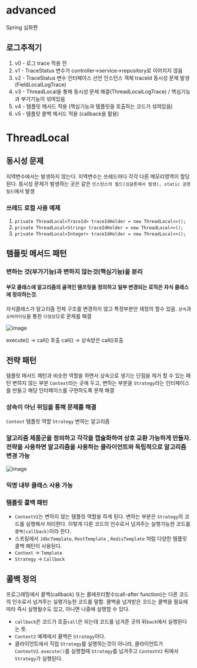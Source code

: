 # advanced

Spring 심화편


## 로그추적기
1. v0 - 로그 trace 적용 전
2. v1 - TraceStatus 변수가 controller->service->repository로 이어지지 않음
3. v2 - TraceStatus 변수 인터페이스 선언 인스턴스 객체 traceId 동시성 문제 발생(FieldLocalLogTrace)
4. v3 - ThreadLocal을 통해 동시성 문제 해결(ThreadLocalLogTrace) / 핵심기능과 부가기능이 섞여있음
5. v4 - 템플릿 메서드 적용 (핵심기능과 템플릿을 호출하는 코드가 섞여있음)
6. v5 - 템플릿 콜백 메서드 적용 (callback을 활용)

# ThreadLocal

## 동시성 문제
지역변수에서는 발생하지 않는다. 지역변수는 쓰레드마다 각각 다른 메모리영역이 할당된다.
동시성 문제가 발생하는 곳은 같은 ```인스턴스의 필드(싱글톤에서 발생), static 공용 필드```에서 발생


### 쓰레드 로컬 사용 예제
1. ```private ThreadLocal<TraceId> traceIdHolder = new ThreadLocal<>();``` 
2. ```private ThreadLocal<String> traceIdHolder = new ThreadLocal<>();  ```
3. ```private ThreadLocal<Integer> traceIdHolder = new ThreadLocal<>();  ```

## 템플릿 메서드 패턴
### 변하는 것(부가기능)과 변하지 않는것(핵심기능)을 분리
#### 부모 클래스에 알고리즘의 골격인 템프릿을 정의하고 일부 변경되는 로직은 자식 클래스에 정의하는것. 
자식클래스가 알고리즘 전체 구조를 변경하지 않고 특정부분만 재정의 할수 있음. ```상속```과 ```오버라이딩```을 통한 ```다형성```으로 문제를 해결

![image](https://user-images.githubusercontent.com/32606456/147478017-f5d8a137-36d2-469c-9587-9fbcb5b570a3.png)

execute() -> call() 호출
call() -> 상속받은 call()호출

## 전략 패턴
템플릿 메서드 패턴과 비슷한 역할을 하면서 상속으로 생기는 단점을 제거 할 수 있는 패턴
변하지 않는 부분 ```Context```라는 곳에 두고, 변하는 부분을 ```Strategy```라는 인터페이스를 만들고 해당 인터페이스를 구현하도록 문제 해결
### 상속이 아닌 위임을 통해 문제를 해결
```Context``` 템플릿 역할 ```Strategy``` 변하는 알고리즘 
### 알고리즘 제품군을 정의하고 각각을 캡슐화하여 상호 교환 가능하게 만들자. 전략을 사용하면 알고리즘을 사용하는 클라이언트와 독립적으로 알고리즘 변경 가능

![image](https://user-images.githubusercontent.com/32606456/147520741-364ca582-8f15-4168-8039-933aa234eafa.png)

### 익명 내부 클래스 사용 가능

### 템플릿 콜백 패턴
* ```ContextV2```는 변하지 않는 템플릿 역할을 하게 된다. 변하는 부분은 ```Strategy```의 코드를 실행해서 처리한다. 이렇게 다른 코드의 인수로서 넘겨주는 실행가능한 코드를 ```콜백(callback)```이라 한다.
* 스프링에서 ```JdbcTemplate```, ```RestTemplate``` , ```RedisTemplate``` 처럼 다양한 템플릿 콜백 패턴이 사용된다.
* ```Context``` -> ```Template```
* ```Strategy``` -> ```Callback```


## 콜백 정의
프로그래밍에서 콜백(callback) 또는 콜에프터함수(call-after function)는 다른 코드의 인수로서 넘겨주는 실행가능한 코드를 말함. 콜백을 넘겨받은 코드는 콜백을 필요에 따라 즉시 실행될수도 있고, 아니면 나중에 실행할 수 있다.

* ```callback```은 코드가 호출```call```은 되는데 코드를 넘겨준 곳의 뒤```back```에서 실행된다는 뜻.
* ```Context2``` 예제에서 콜백은 ```Strategy```이다.
*  클라이언트에서 직접 ```Strategy```를 실행하는것이 아니라, 클라이언트가 ```ContextV2.execute()```를 실행할때 ```Strategy```를 넘겨주고 ```ContextV2``` 뒤에서 ```Strategy```가 실행된다.





